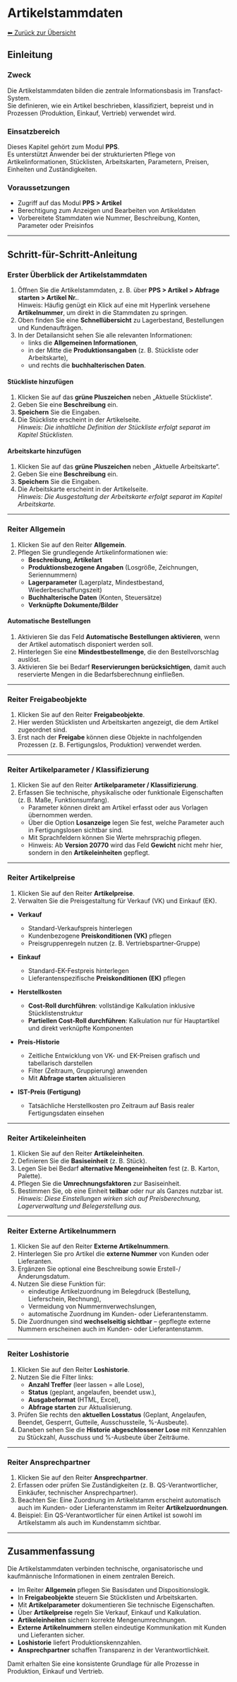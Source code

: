 # Artikelstammdaten
[⬅ Zurück zur Übersicht](../index.md)
## Einleitung

### Zweck  
Die Artikelstammdaten bilden die zentrale Informationsbasis im Transfact-System.  
Sie definieren, wie ein Artikel beschrieben, klassifiziert, bepreist und in Prozessen (Produktion, Einkauf, Vertrieb) verwendet wird.  

### Einsatzbereich  
Dieses Kapitel gehört zum Modul **PPS**.  
Es unterstützt Anwender bei der strukturierten Pflege von Artikelinformationen, Stücklisten, Arbeitskarten, Parametern, Preisen, Einheiten und Zuständigkeiten.  

### Voraussetzungen  
- Zugriff auf das Modul **PPS > Artikel**  
- Berechtigung zum Anzeigen und Bearbeiten von Artikeldaten  
- Vorbereitete Stammdaten wie Nummer, Beschreibung, Konten, Parameter oder Preisinfos  

---

## Schritt-für-Schritt-Anleitung

### Erster Überblick der Artikelstammdaten
1. Öffnen Sie die Artikelstammdaten, z. B. über **PPS > Artikel > Abfrage starten > Artikel Nr.**.  
   Hinweis: Häufig genügt ein Klick auf eine mit Hyperlink versehene **Artikelnummer**, um direkt in die Stammdaten zu springen.  
2. Oben finden Sie eine **Schnellübersicht** zu Lagerbestand, Bestellungen und Kundenaufträgen.  
3. In der Detailansicht sehen Sie alle relevanten Informationen:  
   - links die **Allgemeinen Informationen**,  
   - in der Mitte die **Produktionsangaben** (z. B. Stückliste oder Arbeitskarte), 
   - und rechts die **buchhalterischen Daten**.  
#### Stückliste hinzufügen
1. Klicken Sie auf das **grüne Pluszeichen** neben „Aktuelle Stückliste“.  
2. Geben Sie eine **Beschreibung** ein.  
3. **Speichern** Sie die Eingaben.  
4. Die Stückliste erscheint in der Artikelseite.  
*Hinweis: Die inhaltliche Definition der Stückliste erfolgt separat im Kapitel Stücklisten.*  
#### Arbeitskarte hinzufügen
1. Klicken Sie auf das **grüne Pluszeichen** neben „Aktuelle Arbeitskarte“.  
2. Geben Sie eine **Beschreibung** ein.  
3. **Speichern** Sie die Eingaben.  
4. Die Arbeitskarte erscheint in der Artikelseite.  
*Hinweis: Die Ausgestaltung der Arbeitskarte erfolgt separat im Kapitel Arbeitskarte.*  

---

### Reiter Allgemein
1. Klicken Sie auf den Reiter **Allgemein**.  
2. Pflegen Sie grundlegende Artikelinformationen wie:  
   - **Beschreibung, Artikelart**  
   - **Produktionsbezogene Angaben** (Losgröße, Zeichnungen, Seriennummern)  
   - **Lagerparameter** (Lagerplatz, Mindestbestand, Wiederbeschaffungszeit)  
   - **Buchhalterische Daten** (Konten, Steuersätze)  
   - **Verknüpfte Dokumente/Bilder**  

#### Automatische Bestellungen
1. Aktivieren Sie das Feld **Automatische Bestellungen aktivieren**, wenn der Artikel automatisch disponiert werden soll.  
2. Hinterlegen Sie eine **Mindestbestellmenge**, die den Bestellvorschlag auslöst.  
3. Aktivieren Sie bei Bedarf **Reservierungen berücksichtigen**, damit auch reservierte Mengen in die Bedarfsberechnung einfließen.  

---

### Reiter Freigabeobjekte
1. Klicken Sie auf den Reiter **Freigabeobjekte**.  
2. Hier werden Stücklisten und Arbeitskarten angezeigt, die dem Artikel zugeordnet sind.  
3. Erst nach der **Freigabe** können diese Objekte in nachfolgenden Prozessen (z. B. Fertigungslos, Produktion) verwendet werden.  

---

### Reiter Artikelparameter / Klassifizierung
1. Klicken Sie auf den Reiter **Artikelparameter / Klassifizierung**.  
2. Erfassen Sie technische, physikalische oder funktionale Eigenschaften (z. B. Maße, Funktionsumfang).  
   - Parameter können direkt am Artikel erfasst oder aus Vorlagen übernommen werden.  
   - Über die Option **Losanzeige** legen Sie fest, welche Parameter auch in Fertigungslosen sichtbar sind.  
   - Mit Sprachfeldern können Sie Werte mehrsprachig pflegen.  
   - Hinweis: Ab **Version 20770** wird das Feld **Gewicht** nicht mehr hier, sondern in den **Artikeleinheiten** gepflegt.  

---
### Reiter Artikelpreise
1. Klicken Sie auf  den Reiter **Artikelpreise**.  
2. Verwalten Sie die Preisgestaltung für Verkauf (VK) und Einkauf (EK).  

- **Verkauf**  
  - Standard-Verkaufspreis hinterlegen  
  - Kundenbezogene **Preiskonditionen (VK)** pflegen  
  - Preisgruppenregeln nutzen (z. B. Vertriebspartner-Gruppe)  

- **Einkauf**  
  - Standard-EK-Festpreis hinterlegen  
  - Lieferantenspezifische **Preiskonditionen (EK)** pflegen  

- **Herstellkosten**  
  - **Cost-Roll durchführen**: vollständige Kalkulation inklusive Stücklistenstruktur  
  - **Partiellen Cost-Roll durchführen**: Kalkulation nur für Hauptartikel und direkt verknüpfte Komponenten  

- **Preis-Historie**  
  - Zeitliche Entwicklung von VK- und EK-Preisen grafisch und tabellarisch darstellen  
  - Filter (Zeitraum, Gruppierung) anwenden  
  - Mit **Abfrage starten** aktualisieren  

- **IST-Preis (Fertigung)**  
  - Tatsächliche Herstellkosten pro Zeitraum auf Basis realer Fertigungsdaten einsehen  

---

### Reiter Artikeleinheiten
1. Klicken Sie auf den Reiter **Artikeleinheiten**.  
2. Definieren Sie die **Basiseinheit** (z. B. Stück).  
3. Legen Sie bei Bedarf **alternative Mengeneinheiten** fest (z. B. Karton, Palette).  
4. Pflegen Sie die **Umrechnungsfaktoren** zur Basiseinheit.  
5. Bestimmen Sie, ob eine Einheit **teilbar** oder nur als Ganzes nutzbar ist.  
*Hinweis: Diese Einstellungen wirken sich auf Preisberechnung, Lagerverwaltung und Belegerstellung aus.*  

---

### Reiter Externe Artikelnummern
1. Klicken Sie auf den Reiter **Externe Artikelnummern**.  
2. Hinterlegen Sie pro Artikel die **externe Nummer** von Kunden oder Lieferanten.  
3. Ergänzen Sie optional eine Beschreibung sowie Erstell-/Änderungsdatum.  
4. Nutzen Sie diese Funktion für:  
   - eindeutige Artikelzuordnung im Belegdruck (Bestellung, Lieferschein, Rechnung),  
   - Vermeidung von Nummernverwechslungen,  
   - automatische Zuordnung im Kunden- oder Lieferantenstamm.  
5. Die Zuordnungen sind **wechselseitig sichtbar** – gepflegte externe Nummern erscheinen auch im Kunden- oder Lieferantenstamm.  

---

### Reiter Loshistorie
1. Klicken Sie auf den Reiter **Loshistorie**.  
2. Nutzen Sie die Filter links:  
   - **Anzahl Treffer** (leer lassen = alle Lose),  
   - **Status** (geplant, angelaufen, beendet usw.),  
   - **Ausgabeformat** (HTML, Excel),  
   - **Abfrage starten** zur Aktualisierung.  
3. Prüfen Sie rechts den **aktuellen Losstatus** (Geplant, Angelaufen, Beendet, Gesperrt, Gutteile, Ausschussteile, %-Ausbeute).  
4. Daneben sehen Sie die **Historie abgeschlossener Lose** mit Kennzahlen zu Stückzahl, Ausschuss und %-Ausbeute über Zeiträume.  

---

### Reiter Ansprechpartner
1. Klicken Sie auf den Reiter **Ansprechpartner**.  
2. Erfassen oder prüfen Sie Zuständigkeiten (z. B. QS-Verantwortlicher, Einkäufer, technischer Ansprechpartner).  
3. Beachten Sie: Eine Zuordnung im Artikelstamm erscheint automatisch auch im Kunden- oder Lieferantenstamm im Reiter **Artikelzuordnungen**.  
4. Beispiel: Ein QS-Verantwortlicher für einen Artikel ist sowohl im Artikelstamm als auch im Kundenstamm sichtbar.  

---

## Zusammenfassung
Die Artikelstammdaten verbinden technische, organisatorische und kaufmännische Informationen in einem zentralen Bereich.  
- Im Reiter **Allgemein** pflegen Sie Basisdaten und Dispositionslogik.  
- In **Freigabeobjekte** steuern Sie Stücklisten und Arbeitskarten.  
- Mit **Artikelparameter** dokumentieren Sie technische Eigenschaften.  
- Über **Artikelpreise** regeln Sie Verkauf, Einkauf und Kalkulation.  
- **Artikeleinheiten** sichern korrekte Mengenumrechnungen.  
- **Externe Artikelnummern** stellen eindeutige Kommunikation mit Kunden und Lieferanten sicher.  
- **Loshistorie** liefert Produktionskennzahlen.  
- **Ansprechpartner** schaffen Transparenz in der Verantwortlichkeit.  

Damit erhalten Sie eine konsistente Grundlage für alle Prozesse in Produktion, Einkauf und Vertrieb.